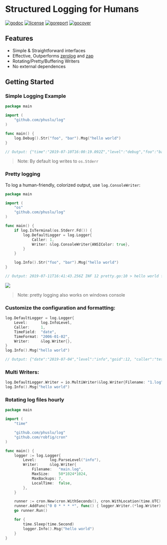 # Structured Logging for Humans

[![godoc](http://img.shields.io/badge/godoc-reference-blue.svg?style=flat)](https://godoc.org/github.com/phuslu/log) [![license](http://img.shields.io/badge/license-MIT-red.svg?style=flat)](https://raw.githubusercontent.com/phuslu/log/master/LICENSE) [![goreport](https://goreportcard.com/badge/github.com/phuslu/log)](https://goreportcard.com/report/github.com/phuslu/log)  [![gocover](http://gocover.io/_badge/github.com/phuslu/log)](http://gocover.io/github.com/phuslu/log)

## Features

* Simple & Straightforward interfaces
* Effective, Outperforms [zerolog](https://github.com/rs/zerolog) and [zap](https://github.com/uber-go/zap)
* Rotating/Pretty/Buffering Writers
* No external dependences

## Getting Started

### Simple Logging Example

```go
package main

import (
	"github.com/phuslu/log"
)

func main() {
	log.Debug().Str("foo", "bar").Msg("hello world")
}

// Output: {"time":"2019-07-10T16:00:19.092Z","level":"debug","foo":"bar","message":"hello world"}
```
> Note: By default log writes to `os.Stderr`

### Pretty logging

To log a human-friendly, colorized output, use `log.ConsoleWriter`:

```go
package main

import (
	"os"
	"github.com/phuslu/log"
)

func main() {
	if log.IsTerminal(os.Stderr.Fd()) {
		log.DefaultLogger = log.Logger{
			Caller: 1,
			Writer: &log.ConsoleWriter{ANSIColor: true},
		}
	}

	log.Info().Str("foo", "bar").Msg("hello world")
}

// Output: 2019-07-11T16:41:43.256Z INF 12 pretty.go:10 > hello world foo=bar
```
![](https://user-images.githubusercontent.com/195836/61725177-dff18c80-ada1-11e9-8338-3374a21a625b.png)
> Note: pretty logging also works on windows console

### Customize the configuration and formatting:

```go
log.DefaultLogger = log.Logger{
	Level:      log.InfoLevel,
	Caller:     1,
	TimeField:  "date",
	TimeFormat: "2006-01-02",
	Writer:     &log.Writer{},
}
log.Info().Msg("hello world")

// Output: {"date":"2019-07-04","level":"info","goid":12, "caller":"test.go:42","message":"hello world"}
```

### Multi Writers:

```go
log.DefaultLogger.Writer = io.MultiWriter(&log.Writer{Filename: "1.log"}, &log.ConsoleWriter{ANSIColor: true})
log.Info().Msg("hello world")
```

### Rotating log files hourly

```go
package main

import (
	"time"

	"github.com/phuslu/log"
	"github.com/robfig/cron"
)

func main() {
	logger := log.Logger{
		Level:      log.ParseLevel("info"),
		Writer:     &log.Writer{
			Filename:   "main.log",
			MaxSize:    50*1024*1024,
			MaxBackups: 7,
			LocalTime:  false,
		},
	}

	runner := cron.New(cron.WithSeconds(), cron.WithLocation(time.UTC), cron.WithLogger(cron.PrintfLogger(log.DefaultLogger)))
	runner.AddFunc("0 0 * * * *", func() { logger.Writer.(*log.Writer).Rotate() })
	go runner.Run()

	for {
		time.Sleep(time.Second)
		logger.Info().Msg("hello world")
	}
}
```
